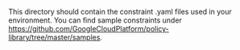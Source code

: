 This directory should contain the constraint .yaml files used in your environment. You can find sample constraints under https://github.com/GoogleCloudPlatform/policy-library/tree/master/samples.
